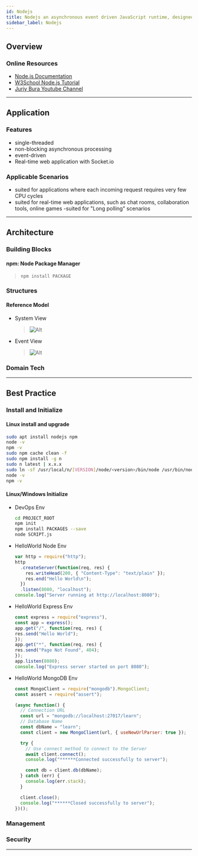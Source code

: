 ```yaml
---
id: Nodejs
title: Nodejs an asynchronous event driven JavaScript runtime, designed to build scalable network applications
sidebar_label: Nodejs
---
```


## Overview

### Online Resources

- [Node.js Documentation](https://nodejs.org/en/docs/guides/)
- [W3School Node.js Tutorial](https://www.w3schools.com/nodejs/)
- [Juriy Bura Youtube Channel](https://www.youtube.com/channel/UCSq8iEW2JkpQj7mBU3zYtEA)

---

## Application

### Features

- single-threaded
- non-blocking asynchronous processing
- event-driven
- Real-time web application with Socket.io

### Applicable Scenarios

- suited for applications where each incoming request requires very few CPU cycles
- suited for real-time web applications, such as chat rooms, collaboration tools, online games
  -suited for "Long polling" scenarios

---

## Architecture

### Building Blocks

#### npm: Node Package Manager

> `npm install PACKAGE`

### Structures

#### Reference Model

- System View
  > ![Alt](/img/Nodejs-Architecture-01.png "Nodejs Architecture")
- Event View
  > ![Alt](/img/Nodejs-Architecture-02.png "Nodejs Architecture")

### Domain Tech

---

## Best Practice

### Install and Initialize

#### Linux install and upgrade

```bash
sudo apt install nodejs npm
node -v
npm -v
sudo npm cache clean -f
sudo npm install -g n
sudo n latest | x.x.x
sudo ln -sf /usr/local/n/[VERSION]/node/<version>/bin/node /usr/bin/node
node -v
npm -v
```

#### Linux/Windows Initialize

- DevOps Env

  ```bash
  cd PROJECT_ROOT
  npm init
  npm install PACKAGES --save
  node SCRIPT.js
  ```

- HelloWorld Node Env

  ```javascript
  var http = require("http");
  http
    .createServer(function(req, res) {
      res.writeHead(200, { "Content-Type": "text/plain" });
      res.end("Hello World\n");
    })
    .listen(8080, "localhost");
  console.log("Server running at http://localhost:8080");
  ```

- HelloWorld Express Env

  ```javascript
  const express = require("express"),
  const app = express();
  app.get("/", function(req, res) {
  res.send("Hello World");
  });
  app.get("*", function(req, res) {
  res.send("Page Not Found", 404);
  });
  app.listen(8080);
  console.log("Express server started on port 8080");
  ```

- HelloWorld MongoDB Env

  ```javascript
  const MongoClient = require("mongodb").MongoClient;
  const assert = require("assert");

  (async function() {
    // Connection URL
    const url = "mongodb://localhost:27017/learn";
    // Database Name
    const dbName = "learn";
    const client = new MongoClient(url, { useNewUrlParser: true });

    try {
      // Use connect method to connect to the Server
      await client.connect();
      console.log("******Connected successfully to server");

      const db = client.db(dbName);
    } catch (err) {
      console.log(err.stack);
    }

    client.close();
    console.log("******Closed successfully to server");
  })();
  ```

### Management

### Security

---

```

```
